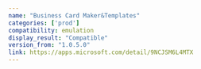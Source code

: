 ```yaml
---
name: "Business Card Maker&Templates"
categories: ['prod']
compatibility: emulation
display_result: "Compatible"
version_from: "1.0.5.0"
link: https://apps.microsoft.com/detail/9NCJSM6L4MTX
---
```

